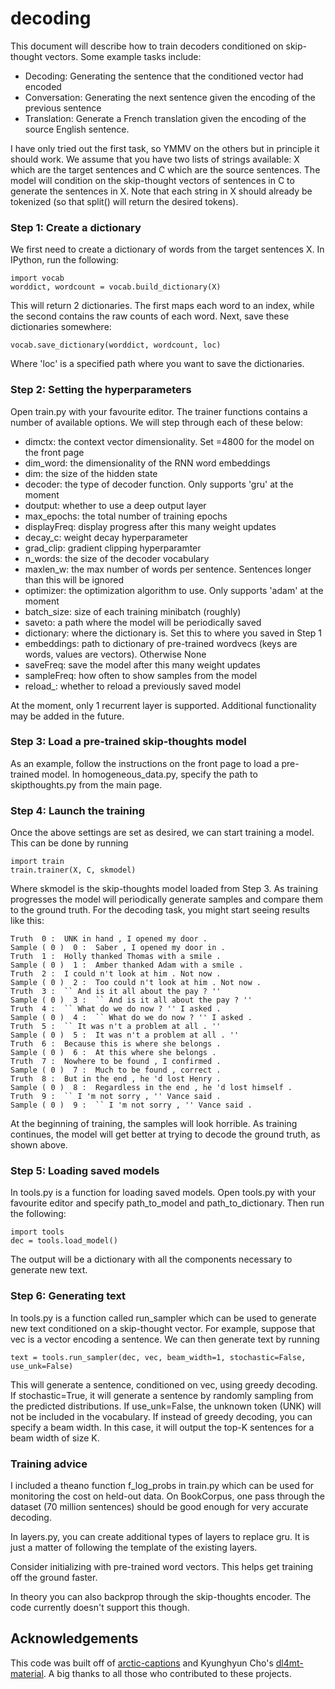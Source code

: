 # decoding

This document will describe how to train decoders conditioned on skip-thought vectors. Some example tasks include:

* Decoding: Generating the sentence that the conditioned vector had encoded
* Conversation: Generating the next sentence given the encoding of the previous sentence
* Translation: Generate a French translation given the encoding of the source English sentence.

I have only tried out the first task, so YMMV on the others but in principle it should work. We assume that you have two lists of strings available: X which are the target sentences and C which are the source sentences. The model will condition on the skip-thought vectors of sentences in C to generate the sentences in X. Note that each string in X should already be tokenized (so that split() will return the desired tokens).

### Step 1: Create a dictionary

We first need to create a dictionary of words from the target sentences X. In IPython, run the following:

    import vocab
    worddict, wordcount = vocab.build_dictionary(X)

This will return 2 dictionaries. The first maps each word to an index, while the second contains the raw counts of each word. Next, save these dictionaries somewhere:

    vocab.save_dictionary(worddict, wordcount, loc)
    
Where 'loc' is a specified path where you want to save the dictionaries.

### Step 2: Setting the hyperparameters

Open train.py with your favourite editor. The trainer functions contains a number of available options. We will step through each of these below:

* dimctx: the context vector dimensionality. Set =4800 for the model on the front page
* dim_word: the dimensionality of the RNN word embeddings
* dim: the size of the hidden state
* decoder: the type of decoder function. Only supports 'gru' at the moment
* doutput: whether to use a deep output layer
* max_epochs: the total number of training epochs
* displayFreq: display progress after this many weight updates
* decay_c: weight decay hyperparameter
* grad_clip: gradient clipping hyperparamter
* n_words: the size of the decoder vocabulary
* maxlen_w: the max number of words per sentence. Sentences longer than this will be ignored
* optimizer: the optimization algorithm to use. Only supports 'adam' at the moment
* batch_size: size of each training minibatch (roughly)
* saveto: a path where the model will be periodically saved
* dictionary: where the dictionary is. Set this to where you saved in Step 1
* embeddings: path to dictionary of pre-trained wordvecs (keys are words, values are vectors). Otherwise None
* saveFreq: save the model after this many weight updates
* sampleFreq: how often to show samples from the model
* reload_: whether to reload a previously saved model

At the moment, only 1 recurrent layer is supported. Additional functionality may be added in the future.

### Step 3: Load a pre-trained skip-thoughts model

As an example, follow the instructions on the front page to load a pre-trained model. In homogeneous_data.py, specify the path to skipthoughts.py from the main page.

### Step 4: Launch the training

Once the above settings are set as desired, we can start training a model. This can be done by running

    import train
    train.trainer(X, C, skmodel)

Where skmodel is the skip-thoughts model loaded from Step 3. As training progresses the model will periodically generate samples and compare them to the ground truth. For the decoding task, you might start seeing results like this:

    Truth  0 :  UNK in hand , I opened my door .
    Sample ( 0 )  0 :  Saber , I opened my door in .    
    Truth  1 :  Holly thanked Thomas with a smile .     
    Sample ( 0 )  1 :  Amber thanked Adam with a smile .   
    Truth  2 :  I could n't look at him . Not now .          
    Sample ( 0 )  2 :  Too could n't look at him . Not now .     
    Truth  3 :  `` And is it all about the pay ? ''          
    Sample ( 0 )  3 :  `` And is it all about the pay ? ''        
    Truth  4 :  `` What do we do now ? '' I asked .             
    Sample ( 0 )  4 :  `` What do we do now ? '' I asked .      
    Truth  5 :  `` It was n't a problem at all . ''            
    Sample ( 0 )  5 :  It was n't a problem at all . ''     
    Truth  6 :  Because this is where she belongs .     
    Sample ( 0 )  6 :  At this where she belongs .      
    Truth  7 :  Nowhere to be found , I confirmed .     
    Sample ( 0 )  7 :  Much to be found , correct .     
    Truth  8 :  But in the end , he 'd lost Henry .    
    Sample ( 0 )  8 :  Regardless in the end , he 'd lost himself .  
    Truth  9 :  `` I 'm not sorry , '' Vance said .         
    Sample ( 0 )  9 :  `` I 'm not sorry , '' Vance said .
    
At the beginning of training, the samples will look horrible. As training continues, the model will get better at trying to decode the ground truth, as shown above.

### Step 5: Loading saved models

In tools.py is a function for loading saved models. Open tools.py with your favourite editor and specify path_to_model and path_to_dictionary. Then run the following:

    import tools
    dec = tools.load_model()

The output will be a dictionary with all the components necessary to generate new text.

### Step 6: Generating text

In tools.py is a function called run_sampler which can be used to generate new text conditioned on a skip-thought vector. For example, suppose that vec is a vector encoding a sentence. We can then generate text by running

    text = tools.run_sampler(dec, vec, beam_width=1, stochastic=False, use_unk=False)
  
This will generate a sentence, conditioned on vec, using greedy decoding. If stochastic=True, it will generate a sentence by randomly sampling from the predicted distributions. If use_unk=False, the unknown token (UNK) will not be included in the vocabulary. If instead of greedy decoding, you can specify a beam width. In this case, it will output the top-K sentences for a beam width of size K.

### Training advice

I included a theano function f_log_probs in train.py which can be used for monitoring the cost on held-out data. On BookCorpus, one pass through the dataset (70 million sentences) should be good enough for very accurate decoding.

In layers.py, you can create additional types of layers to replace gru. It is just a matter of following the template of the existing layers.

Consider initializing with pre-trained word vectors. This helps get training off the ground faster.

In theory you can also backprop through the skip-thoughts encoder. The code currently doesn't support this though.

## Acknowledgements

This code was built off of [arctic-captions](https://github.com/kelvinxu/arctic-captions) and Kyunghyun Cho's [dl4mt-material](https://github.com/kyunghyuncho/dl4mt-material). A big thanks to all those who contributed to these projects.

